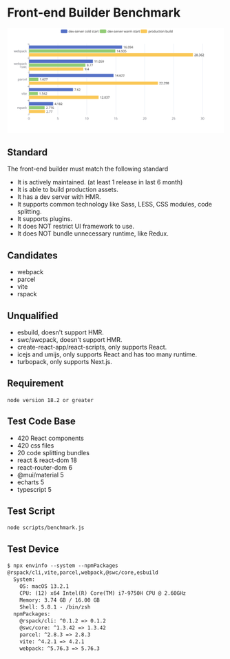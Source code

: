 # Front-end Builder Benchmark

![Chart](chart.svg)

## Standard

The front-end builder must match the following standard

- It is actively maintained. (at least 1 release in last 6 month)
- It is able to build production assets.
- It has a dev server with HMR.
- It supports common technology like Sass, LESS, CSS modules, code splitting.
- It supports plugins.
- It does NOT restrict UI framework to use.
- It does NOT bundle unnecessary runtime, like Redux.

## Candidates

- webpack
- parcel
- vite
- rspack

## Unqualified

- esbuild, doesn't support HMR.
- swc/swcpack, doesn't support HMR.
- create-react-app/react-scripts, only supports React.
- icejs and umijs, only supports React and has too many runtime.
- turbopack, only supports Next.js.

## Requirement
```
node version 18.2 or greater
```

## Test Code Base

- 420 React components
- 420 css files
- 20 code splitting bundles
- react & react-dom 18
- react-router-dom 6
- @mui/material 5
- echarts 5
- typescript 5

## Test Script

```
node scripts/benchmark.js
```

## Test Device

```
$ npx envinfo --system --npmPackages @rspack/cli,vite,parcel,webpack,@swc/core,esbuild
  System:
    OS: macOS 13.2.1
    CPU: (12) x64 Intel(R) Core(TM) i7-9750H CPU @ 2.60GHz
    Memory: 3.74 GB / 16.00 GB
    Shell: 5.8.1 - /bin/zsh
  npmPackages:
    @rspack/cli: ^0.1.2 => 0.1.2
    @swc/core: ^1.3.42 => 1.3.42
    parcel: ^2.8.3 => 2.8.3
    vite: ^4.2.1 => 4.2.1
    webpack: ^5.76.3 => 5.76.3
```
